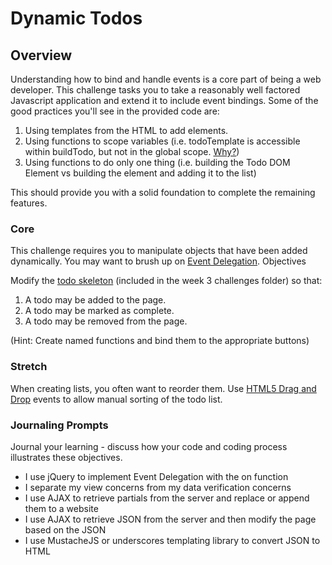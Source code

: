 # Dynamic Todos

## Overview

Understanding how to bind and handle events is a core part of being a web developer. This challenge tasks you to take a reasonably well factored Javascript application and extend it to include event bindings. Some of the good practices you'll see in the provided code are:

1. Using templates from the HTML to add elements.
1. Using functions to scope variables (i.e. todoTemplate is accessible within buildTodo, but not in the global scope. [Why?](https://developer.mozilla.org/en-US/docs/Web/JavaScript/Reference/Functions_and_function_scope?redirectlocale=en-US&redirectslug=JavaScript%2FReference%2FFunctions_and_function_scope))
1. Using functions to do only one thing (i.e. building the Todo DOM Element vs building the element and adding it to the list)

This should provide you with a solid foundation to complete the remaining features.

### Core

This challenge requires you to manipulate objects that have been added dynamically. You may want to brush up on [Event Delegation](http://davidwalsh.name/event-delegate).
Objectives

Modify the [todo skeleton](./dynamic-todos) (included in the week 3 challenges folder) so that:

1. A todo may be added to the page.
1. A todo may be marked as complete.
1. A todo may be removed from the page.

(Hint: Create named functions and bind them to the appropriate buttons)

### Stretch

When creating lists, you often want to reorder them. Use [HTML5 Drag and Drop](http://www.html5rocks.com/en/tutorials/dnd/basics/) events to allow manual sorting of the todo list.

### Journaling Prompts

Journal your learning - discuss how your code and coding process illustrates these objectives.

* I use jQuery to implement Event Delegation with the on function
* I separate my view concerns from my data verification concerns
* I use AJAX to retrieve partials from the server and replace or append them to a website
* I use AJAX to retrieve JSON from the server and then modify the page based on the JSON
* I use MustacheJS or underscores templating library to convert JSON to HTML
